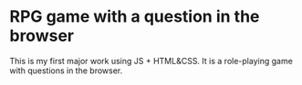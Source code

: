 # RPG game with a question in the browser
 This is my first major work using JS + HTML&amp;CSS. It is a role-playing game with questions in the browser.
